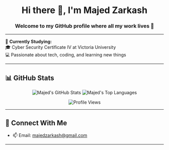 <h1 align="center">Hi there 👋, I'm Majed Zarkash</h1>
<h3 align="center">Welcome to my GitHub profile where all my work lives 🚀</h3>

---

🌱 **Currently Studying:**  
🎓 Cyber Security Certificate IV at Victoria University  
💻 Passionate about tech, coding, and learning new things

---

## 📊 GitHub Stats

<p align="center">
  <img src="https://github-readme-stats.vercel.app/api?username=MajedZarkash1&show_icons=true&count_private=true&hide_border=true&theme=blue-green" alt="Majed's GitHub Stats" />
  <img src="https://github-readme-stats.vercel.app/api/top-langs/?username=MajedZarkash1&count_private=true&hide_border=true&layout=compact&theme=blue-green" alt="Majed's Top Languages" />
</p>

<p align="center">
  <img src="https://komarev.com/ghpvc/?username=MajedZarkash1&style=flat-square&color=blue" alt="Profile Views" />
</p>

---

## 🔗 Connect With Me

- 📫 Email: majedzarkash@gmail.com  

---

<!---
MajedZarkash
--->
